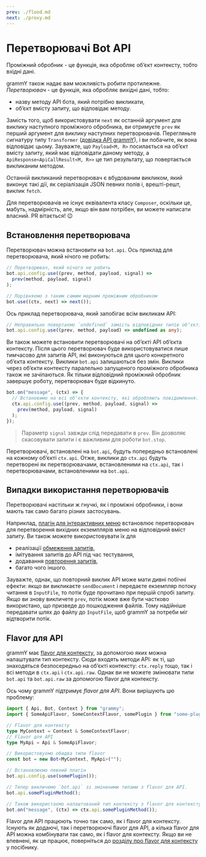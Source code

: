 ```yaml
---
prev: ./flood.md
next: ./proxy.md
---
```


# Перетворювачі Bot API

Проміжний обробник - це функція, яка обробляє обʼєкт контексту, тобто вхідні дані.

grammY також надає вам можливість робити протилежне.
_Перетворювач_ - це функція, яка обробляє вихідні дані, тобто:

- назву методу API бота, який потрібно викликати,
- обʼєкт вмісту запиту, що відповідає методу.

Замість того, щоб використовувати `next` як останній аргумент для виклику наступного проміжного обробника, ви отримуєте `prev` як перший аргумент для виклику наступних перетворювачів.
Перегляньте сигнатуру типу `Transformer` ([довідка API grammY](https://deno.land/x/grammy/mod.ts?s=Transformer)), і ви побачите, як вона відповідає цьому.
Зауважте, що `Payload<M, R>` посилається на обʼєкт вмісту запиту, який має відповідати даному методу, а `ApiResponse<ApiCallResult<M, R>>` це тип результату, що повертається викликаним методом.

Останній викликаний перетворювач є вбудованим викликом, який виконує такі дії, як серіалізація JSON певних полів і, врешті-решт, виклик `fetch`.

Для перетворювачів не існує еквівалента класу `Composer`, оскільки це, мабуть, надмірність, але, якщо він вам потрібен, ви можете написати власний.
PR вітається! :wink:

## Встановлення перетворювача

Перетворювач можна встановити на `bot.api`.
Ось приклад для перетворювача, який нічого не робить:

```ts
// Перетворювач, який нічого не робить
bot.api.config.use((prev, method, payload, signal) =>
  prev(method, payload, signal)
);

// Порівняємо з таким самим марним проміжним обробником
bot.use((ctx, next) => next());
```

Ось приклад перетворювача, який запобігає всім викликам API:

```ts
// Неправильно повертаємо `undefined` замість відповідних типів обʼєктів.
bot.api.config.use((prev, method, payload) => undefined as any);
```

Ви також можете встановити перетворювачі на обʼєкті API обʼєкта контексту.
Після цього перетворювач буде використовуватися лише тимчасово для запитів API, які виконуються для цього конкретного обʼєкта контексту.
Виклики `bot.api` залишаються без змін.
Виклики через обʼєкти контексту паралельно запущеного проміжного обробника також не зачіпаються.
Як тільки відповідний проміжний обробник завершує роботу, перетворювач буде відкинуто.

```ts
bot.on("message", (ctx) => {
  // Встановимо на всі обʼєкти контексту, які обробляють повідомлення.
  ctx.api.config.use((prev, method, payload, signal) =>
    prev(method, payload, signal)
  );
});
```

> Параметр `signal` завжди слід передавати в `prev`.
> Він дозволяє скасовувати запити і є важливим для роботи `bot.stop`.

Перетворювачі, встановлені на `bot.api`, будуть попередньо встановлені на кожному обʼєкті `ctx.api`.
Отже, виклики до `ctx.api` будуть перетворені як перетворювачами, встановленими на `ctx.api`, так і перетворювачами, встановленими на `bot.api`.

## Випадки використання перетворювачів

Перетворювачі настільки ж гнучкі, як і проміжні обробники, і вони мають так само багато різних застосувань.

Наприклад, [плагін для інтерактивних меню](../plugins/menu.md) встановлює перетворювач для перетворення вихідних екземплярів меню на відповідний вміст запиту.
Ви також можете використовувати їх для

- реалізації [обмеження запитів](../plugins/transformer-throttler.md),
- імітування запитів до API під час тестування,
- додавання [повторення запитів](../plugins/auto-retry.md),
- багато чого іншого.

Зауважте, однак, що повторний виклик API може мати дивні побічні ефекти: якщо ви викликаєте `sendDocument` і передаєте екземпляр потоку читання в `InputFile`, то потік буде прочитано при першій спробі запиту.
Якщо ви знову викличете `prev`, потік може вже бути частково використано, що призведе до пошкодження файлів.
Тому надійніше передавати шлях до файлу до `InputFile`, щоб grammY за потреби міг відтворити потік.

## Flavor для API

grammY має [flavor для контексту](../guide/context.md#flavor-для-контексту), за допомогою яких можна налаштувати тип контексту.
Сюди входять методи API: як ті, що знаходяться безпосередньо на обʼєкті контексту: `ctx.reply` тощо, так і всі методи в `ctx.api` і `ctx.api.raw`.
Однак ви не можете змінювати типи `bot.api` та `bot.api.raw` за допомогою flavor для контексту.

Ось чому grammY підтримує _flavor для API_.
Вони вирішують цю проблему:

```ts
import { Api, Bot, Context } from "grammy";
import { SomeApiFlavor, SomeContextFlavor, somePlugin } from "some-plugin";

// Flavor для контексту
type MyContext = Context & SomeContextFlavor;
// Flavor для API
type MyApi = Api & SomeApiFlavor;

// Використовуємо обидва типи flavor
const bot = new Bot<MyContext, MyApi>("");

// Встановлюємо певний плагін
bot.api.config.use(somePlugin());

// Тепер викличемо `bot.api` зі зміненими типами з flavor для API.
bot.api.somePluginMethod();

// Також використаємо налаштований тип контексту з flavor для контексту.
bot.on("message", (ctx) => ctx.api.somePluginMethod());
```

Flavor для API працюють точно так само, як і flavor для контексту.
Існують як додаючі, так і перетворюючі flavor для API, а кілька flavor для API можна комбінувати так само, як і flavor для контексту.
Якщо ви не впевнені, як це працює, поверніться до [розділу про flavor для контексту](../guide/context.md#flavor-для-контексту) у посібнику.
